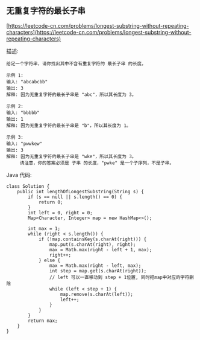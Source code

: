 ## 无重复字符的最长子串
[https://leetcode-cn.com/problems/longest-substring-without-repeating-characters](https://leetcode-cn.com/problems/longest-substring-without-repeating-characters)

描述:

```
给定一个字符串，请你找出其中不含有重复字符的 最长子串 的长度。

示例 1:
输入: "abcabcbb"
输出: 3 
解释: 因为无重复字符的最长子串是 "abc"，所以其长度为 3。

示例 2:
输入: "bbbbb"
输出: 1
解释: 因为无重复字符的最长子串是 "b"，所以其长度为 1。

示例 3:
输入: "pwwkew"
输出: 3
解释: 因为无重复字符的最长子串是 "wke"，所以其长度为 3。
     请注意，你的答案必须是 子串 的长度，"pwke" 是一个子序列，不是子串。
```

Java 代码:

```
class Solution {
    public int lengthOfLongestSubstring(String s) {
        if (s == null || s.length() == 0) {
            return 0;
        }
        int left = 0, right = 0;
        Map<Character, Integer> map = new HashMap<>();

        int max = 1;
        while (right < s.length()) {
            if (!map.containsKey(s.charAt(right))) {
                map.put(s.charAt(right), right);
                max = Math.max(right - left + 1, max);
                right++;
            } else {
                max = Math.max(right - left, max);
                int step = map.get(s.charAt(right));
                // left 可以一直移动到 step + 1位置, 同时把map中对应的字符删除
                while (left < step + 1) {
                    map.remove(s.charAt(left));
                    left++;
                }
            }
        }
        return max;
    }
}
```
